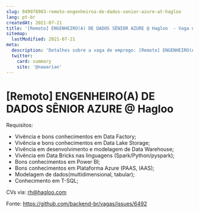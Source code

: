 ```yaml
---
slug: 949978983-remoto-engenheiroa-de-dados-senior-azure-at-hagloo
lang: pt-br
createdAt: 2021-07-21
title: '[Remoto] ENGENHEIRO(A) DE DADOS SÊNIOR AZURE @ Hagloo  - Vaga de Emprego'
sitemap:
  lastModified: 2021-07-21
meta:
  description: 'Detalhes sobre a vaga de emprego: [Remoto] ENGENHEIRO(A) DE DADOS SÊNIOR AZURE @ Hagloo '
  twitter:
    card: summary
    site: '@nawarian'
---
```


# [Remoto] ENGENHEIRO(A) DE DADOS SÊNIOR AZURE @ Hagloo 

Requisitos:

- Vivência e bons conhecimentos em Data Factory;
- Vivência e bons conhecimentos em Data Lake Storage;
- Vivência em desenvolvimento e modelagem de Data Warehouse;
- Vivência em Data Bricks nas linguagens (Spark/Python/pyspark);
- Bons conhecimentos em Power BI;
- Bons conhecimentos em Plataforma Azure (PAAS, IAAS);
- Modelagem de dados(multidimensional, tabular);
- Conhecimento em T-SQL;

CVs via: rh@hagloo.com


Fonte: https://github.com/backend-br/vagas/issues/6492